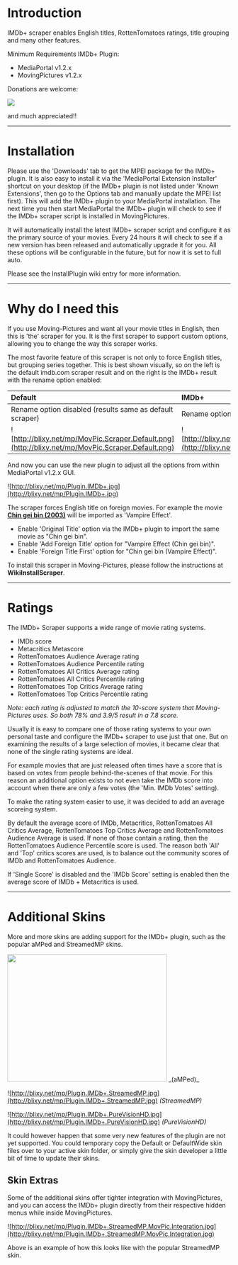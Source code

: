 

# Introduction #

IMDb+ scraper enables English titles, RottenTomatoes ratings, title grouping and many other features.

Minimum Requirements IMDb+ Plugin:
  * MediaPortal v1.2.x
  * MovingPictures v1.2.x

Donations are welcome:

[![](https://www.paypalobjects.com/en_US/i/btn/btn_donateCC_LG.gif)](https://www.paypal.com/cgi-bin/webscr?cmd=_s-xclick&hosted_button_id=4DDQ6GBDGJRK6)

and much appreciated!!


---


# Installation #

Please use the 'Downloads' tab to get the MPEI package for the IMDb+ plugin. It is also easy to install it via the 'MediaPortal Extension Installer' shortcut on your desktop (if the IMDb+ plugin is not listed under 'Known Extensions', then go to the Options tab and manually update the MPEI list first). This will add the IMDb+ plugin to your MediaPortal installation. The next time you then start MediaPortal the IMDb+ plugin will check to see if the IMDb+ scraper script is installed in MovingPictures.

It will automatically install the latest IMDb+ scraper script and configure it as the primary source of your movies. Every 24 hours it will check to see if a new version has been released and automatically upgrade it for you. All these options will be configurable in the future, but for now it is set to full auto.

Please see the InstallPlugin wiki entry for more information.


---


# Why do I need this #

If you use Moving-Pictures and want all your movie titles in English, then this is 'the' scraper for you. It is the first scraper to support custom options, allowing you to change the way this scraper works.

The most favorite feature of this scraper is not only to force English titles, but grouping series together. This is best shown visually, so on the left is the default imdb.com scraper result and on the right is the IMDb+ result with the rename option enabled:

| **Default** | **IMDb+** |
|:------------|:----------|
| Rename option disabled (results same as default scraper) | Rename option enabled |
| ![http://blixy.net/mp/MovPic.Scraper.Default.png](http://blixy.net/mp/MovPic.Scraper.Default.png) | ![http://blixy.net/mp/MovPic.Scraper.IMDb+.png](http://blixy.net/mp/MovPic.Scraper.IMDb+.png) |


And now you can use the new plugin to adjust all the options from within MediaPortal v1.2.x GUI.

![http://blixy.net/mp/Plugin.IMDb+.jpg](http://blixy.net/mp/Plugin.IMDb+.jpg)

The scraper forces English title on foreign movies. For example the movie **[Chin gei bin (2003)](http://www.imdb.com/title/tt0351887/)** will be imported as 'Vampire Effect'.

  * Enable 'Original Title' option via the IMDb+ plugin to import the same movie as "Chin gei bin".
  * Enable 'Add Foreign Title' option for "Vampire Effect (Chin gei bin)".
  * Enable 'Foreign Title First' option for "Chin gei bin (Vampire Effect)".

To install this scraper in Moving-Pictures, please follow the instructions at **WikiInstallScraper**.


---

# Ratings #

The IMDb+ Scraper supports a wide range of movie rating systems.

  * IMDb score
  * Metacritics Metascore
  * RottenTomatoes Audience Average rating
  * RottenTomatoes Audience Percentile rating
  * RottenTomatoes All Critics Average rating
  * RottenTomatoes All Critics Percentile rating
  * RottenTomatoes Top Critics Average rating
  * RottenTomatoes Top Critics Percentile rating

_Note: each rating is adjusted to match the 10-score system that Moving-Pictures uses. So both 78% and 3.9/5 result in a 7.8 score._

Usually it is easy to compare one of those rating systems to your own personal taste and configure the IMDb+ scraper to use just that one. But on examining the results of a large selection of movies, it became clear that none of the single rating systems are ideal.

For example movies that are just released often times have a score that is based on votes from people behind-the-scenes of that movie. For this reason an additional option exists to not even take the IMDb score into account when there are only a few votes (the 'Min. IMDb Votes' setting).

To make the rating system easier to use, it was decided to add an average scoreing system.

By default the average score of IMDb, Metacritics, RottenTomatoes All Critics Average, RottenTomatoes Top Critics Average and RottenTomatoes Audience Average is used. If none of those contain a rating, then the RottenTomatoes Audience Percentile score is used. The reason both 'All' and 'Top' critics scores are used, is to balance out the community scores of IMDb and RottenTomatoes Audience.

If 'Single Score' is disabled and the 'IMDb Score' setting is enabled then the average score of IMDb + Metacritics is used.


---

# Additional Skins #

More and more skins are adding support for the IMDb+ plugin, such as the popular aMPed and StreamedMP skins.

<img src='http://blixy.net/mp/Plugin.IMDb+.aMPed.jpg' width='360' height='288' />
_(aMPed)_

![http://blixy.net/mp/Plugin.IMDb+.StreamedMP.jpg](http://blixy.net/mp/Plugin.IMDb+.StreamedMP.jpg)
_(StreamedMP)_

![http://blixy.net/mp/Plugin.IMDb+.PureVisionHD.jpg](http://blixy.net/mp/Plugin.IMDb+.PureVisionHD.jpg)
_(PureVisionHD)_

It could however happen that some very new features of the plugin are not yet supported. You could temporary copy the Default or DefaultWide skin files over to your active skin folder, or simply give the skin developer a little bit of time to update their skins.

## Skin Extras ##

Some of the additional skins offer tighter integration with MovingPictures, and you can access the IMDb+ plugin directly from their respective hidden menus while inside MovingPictures.

![http://blixy.net/mp/Plugin.IMDb+.StreamedMP.MovPic.Integration.jpg](http://blixy.net/mp/Plugin.IMDb+.StreamedMP.MovPic.Integration.jpg)

Above is an example of how this looks like with the popular StreamedMP skin.
